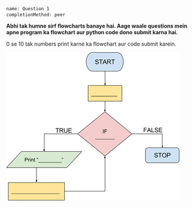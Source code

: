 ```ngMeta
name: Question 1
completionMethod: peer
```

**Abhi tak humne sirf flowcharts banaye hai. Aage waale questions mein apne program ka flowchart aur python code dono submit karna hai.**

0 se 10 tak numbers print karne ka flowchart aur code submit karein.	

![empty flowchart](assets/question_images/13.1-image1.png)